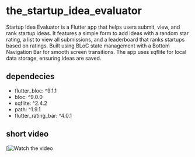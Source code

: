 # the_startup_idea_evaluator

Startup Idea Evaluator is a Flutter app that helps users submit, view, and rank startup ideas. It features a simple form to add ideas with a random star rating, a list to view all submissions, and a leaderboard that ranks startups based on ratings. Built using BLoC state management with a Bottom Navigation Bar for smooth screen transitions. The app uses sqflite for local data storage, ensuring ideas are saved. 

## dependecies
- flutter_bloc: ^9.1.1
- bloc: ^9.0.0
- sqflite: ^2.4.2
- path: ^1.9.1
- flutter_rating_bar: ^4.0.1

## short video
[![Watch the video](https://drive.google.com/file/d/1ONBJyyzRThcgQBS2Gw3Z_LF0SaZ4ZHde/view)
